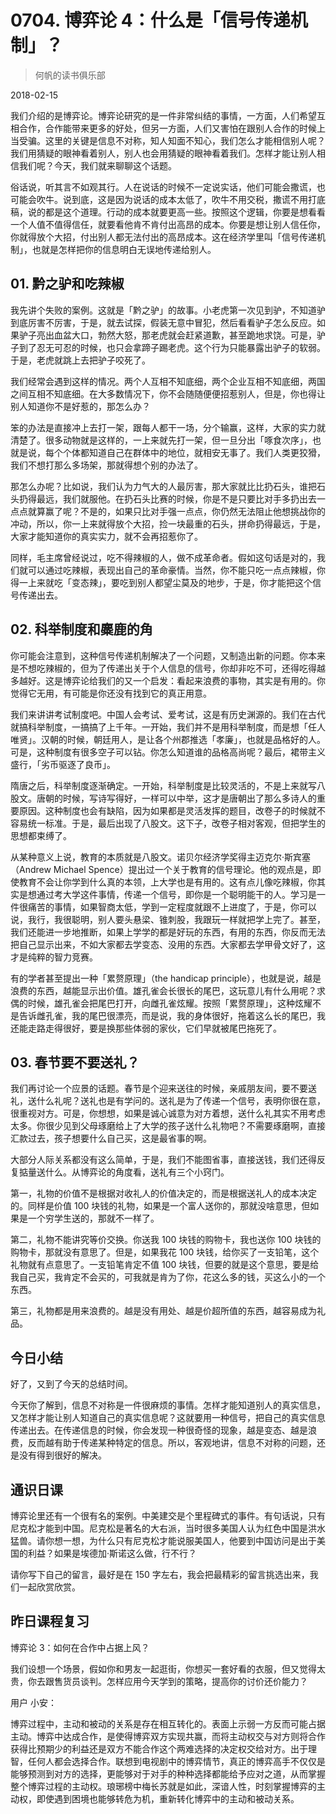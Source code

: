 # 0704. 博弈论 4：什么是「信号传递机制」？

> 何帆的读书俱乐部

2018-02-15

我们介绍的是博弈论。博弈论研究的是一件非常纠结的事情，一方面，人们希望互相合作，合作能带来更多的好处，但另一方面，人们又害怕在跟别人合作的时候上当受骗。这里的关键是信息不对称，知人知面不知心，我们怎么才能相信别人呢？我们用猜疑的眼神看着别人，别人也会用猜疑的眼神看着我们。怎样才能让别人相信我们呢？今天，我们就来聊聊这个话题。

俗话说，听其言不如观其行。人在说话的时候不一定说实话，他们可能会撒谎，也可能会吹牛。说到底，这是因为说话的成本太低了，吹牛不用交税，撒谎不用打底稿，说的都是这个道理。行动的成本就要更高一些。按照这个逻辑，你要是想看看一个人值不值得信任，就要看他肯不肯付出高昂的成本。你要是想让别人信任你，你就得放个大招，付出别人都无法付出的高昂成本。这在经济学里叫「信号传递机制」，也就是怎样把你的信息明白无误地传递给别人。

## 01. 黔之驴和吃辣椒

我先讲个失败的案例。这就是「黔之驴」的故事。小老虎第一次见到驴，不知道驴到底厉害不厉害，于是，就去试探，假装无意中冒犯，然后看看驴子怎么反应。如果驴子亮出血盆大口，勃然大怒，那老虎就会赶紧道歉，甚至跪地求饶。可是，驴子到了忍无可忍的时候，也只会拿蹄子踢老虎。这个行为只能暴露出驴子的软弱。于是，老虎就跳上去把驴子咬死了。

我们经常会遇到这样的情况。两个人互相不知底细，两个企业互相不知底细，两国之间互相不知底细。在大多数情况下，你不会随随便便招惹别人，但是，你也得让别人知道你不是好惹的，那怎么办？

笨的办法是直接冲上去打一架，跟每人都干一场，分个输赢，这样，大家的实力就清楚了。很多动物就是这样的，一上来就先打一架，但一旦分出「啄食次序」，也就是说，每个个体都知道自己在群体中的地位，就相安无事了。我们人类更狡猾，我们不想打那么多场架，那就得想个别的办法了。

那怎么办呢？比如说，我们认为力气大的人最厉害，那大家就比比扔石头，谁把石头扔得最远，我们就服他。在扔石头比赛的时候，你是不是只要比对手多扔出去一点点就算赢了呢？不是的，如果只比对手强一点点，你仍然无法阻止他想挑战你的冲动，所以，你一上来就得放个大招，捡一块最重的石头，拼命扔得最远，于是，大家才能知道你的真实实力，就不会再招惹你了。

同样，毛主席曾经说过，吃不得辣椒的人，做不成革命者。假如这句话是对的，我们就可以通过吃辣椒，表现出自己的革命豪情。当然，你不能只吃一点点辣椒，你得一上来就吃「变态辣」，要吃到别人都望尘莫及的地步，于是，你才能把这个信号传递出去。

## 02. 科举制度和麋鹿的角

你可能会注意到，这种信号传递机制解决了一个问题，又制造出新的问题。你本来是不想吃辣椒的，但为了传递出关于个人信息的信号，你却非吃不可，还得吃得越多越好。这是博弈论给我们的又一个启发：看起来浪费的事物，其实是有用的。你觉得它无用，有可能是你还没有找到它的真正用意。

我们来讲讲考试制度吧。中国人会考试、爱考试，这是有历史渊源的。我们在古代就搞科举制度，一搞搞了上千年。一开始，我们并不是用科举制度，而是想「任人唯贤」。汉朝的时候，朝廷用人，是让各个州郡推选「孝廉」，也就是品格好的人。可是，这种制度有很多空子可以钻。你怎么知道谁的品格高尚呢？最后，裙带主义盛行，「劣币驱逐了良币」。

隋唐之后，科举制度逐渐确定。一开始，科举制度是比较灵活的，不是上来就写八股文。唐朝的时候，写诗写得好，一样可以中举，这才是唐朝出了那么多诗人的重要原因。这种制度也会有缺陷，因为如果都是灵活发挥的题目，改卷子的时候就不容易统一标准。于是，最后出现了八股文。这下子，改卷子相对客观，但把学生的思想都束缚了。

从某种意义上说，教育的本质就是八股文。诺贝尔经济学奖得主迈克尔·斯宾塞（Andrew Michael Spence）提出过一个关于教育的信号理论。他的观点是，即使教育不会让你学到什么真的本领，上大学也是有用的。这有点儿像吃辣椒，你其实是想通过考大学这件事情，传递一个信号，即你是一个聪明能干的人。学习是一件很痛苦的事情，如果智商太低，学到一定程度就跟不上进度了，于是，你可以说，我行，我很聪明，别人要头悬梁、锥刺股，我跟玩一样就把学上完了。甚至，我们还能进一步地推断，如果上学学的都是好玩的东西，有用的东西，你反而无法把自己显示出来，不如大家都去学变态、没用的东西。大家都去学甲骨文好了，这才是纯粹的智力竞赛。

有的学者甚至提出一种「累赘原理」（the handicap principle），也就是说，越是浪费的东西，越能显示出价值。雄孔雀会长很长的尾巴，这玩意儿有什么用呢？求偶的时候，雄孔雀会把尾巴打开，向雌孔雀炫耀。按照「累赘原理」，这种炫耀不是告诉雌孔雀，我的尾巴很漂亮，而是说，我的身体很好，拖着这么长的尾巴，我还能走路走得很好，要是换那些体弱的家伙，它们早就被尾巴拖死了。

## 03. 春节要不要送礼？

我们再讨论一个应景的话题。春节是个迎来送往的时候，亲戚朋友间，要不要送礼，送什么礼呢？送礼也是有学问的。送礼是为了传递一个信号，表明你很在意，很重视对方。可是，你想想，如果是诚心诚意为对方着想，送什么礼其实不用考虑太多。你很少见到父母琢磨给上了大学的孩子送什么礼物吧？不需要琢磨啊，直接汇款过去，孩子想要什么自己买，这是最省事的啊。

大部分人际关系都没有这么简单，于是，我们不能图省事，直接送钱，我们还得反复掂量送什么。从博弈论的角度看，送礼有三个小窍门。

第一，礼物的价值不是根据对收礼人的价值决定的，而是根据送礼人的成本决定的。同样是价值 100 块钱的礼物，如果是一个富人送你的，那就没啥意思，但如果是一个穷学生送的，那就不一样了。

第二，礼物不能讲究等价交换。你送我 100 块钱的购物卡，我也送你 100 块钱的购物卡，那就没有意思了。但是，如果我花 100 块钱，给你买了一支铅笔，这个礼物就有点意思了。一支铅笔肯定不值 100 块钱，但要的就是这个意思，要是给我自己买，我肯定不会买的，可我就是肯为了你，花这么多的钱，买这么小的一个东西。

第三，礼物都是用来浪费的。越是没有用处、越是价超所值的东西，越容易成为礼品。

## 今日小结

好了，又到了今天的总结时间。

今天你了解到，信息不对称是一件很麻烦的事情。怎样才能知道别人的真实信息，又怎样才能让别人知道自己的真实信息呢？这就要用一种信号，把自己的真实信息传递出去。在传递信息的时候，你会发现一种很奇怪的现象，越是变态、越是浪费，反而越有助于传递某种特定的信息。所以，客观地讲，信息不对称的问题，还是没有得到很好的解决。

## 通识日课

博弈论里还有一个很有名的案例。中美建交是个里程碑式的事件。有句话说，只有尼克松才能到中国。尼克松是著名的大右派，当时很多美国人认为红色中国是洪水猛兽。请你想一想，为什么只有尼克松才能说服美国人，他要到中国访问是出于美国的利益？如果是埃德加·斯诺这么做，行不行？

请你写下自己的留言，最好是在 150 字左右，我会把最精彩的留言挑选出来，我们一起欣赏欣赏。

## 昨日课程复习

博弈论 3：如何在合作中占据上风？

我们设想一个场景，假如你和男友一起逛街，你想买一套好看的衣服，但又觉得太贵，你去跟售货员谈判。怎样应用今天学到的策略，提高你的讨价还价能力？

用户 小安：

博弈过程中，主动和被动的关系是存在相互转化的。表面上示弱一方反而可能占据主动。博弈中达成合作，是使得博弈双方实现共赢，而将主动权交与对方则将合作获得比预期少的利益还是双方不能合作这个两难选择的决定权交给对方。出于理智，任何人都会选择合作。联想到电视剧中的博弈情节，真正的博弈高手不仅仅是能够预测到对方的选择，更能够对于对手的种种选择都能给予应对之道，从而掌握整个博弈过程的主动权。琅琊榜中梅长苏就是如此，深谙人性，时刻掌握博弈的主动权，即使遇到困境也能够转危为机，重新转化博弈中的主动和被动关系。

